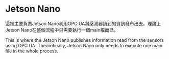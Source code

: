 # Jetson Nano
這裡主要負責Jetson Nano利用OPC UA將感測器讀到的資訊發布出去。理論上Jetson Nano在整個流程中只需要執行一個main檔而已。

This is where the Jetson Nano publishes information read from the sensors using OPC UA. Theoretically, Jetson Nano only needs to execute one main file in the whole process.